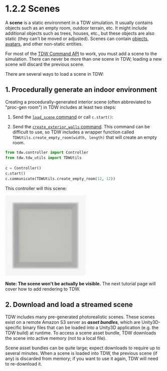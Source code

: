 # 1.2.2 Scenes

A **scene** is a static environment in a TDW simulation. It usually contains objects such as an empty room, outdoor terrain, etc. It might include additional objects such as trees, houses, etc., but these objects are also static (they can't be moved or adjusted). Scenes can contain [objects](objects.md), [avatars](avatars.md), and other non-static entities.

For most of the [TDW Command API](commands.md) to work, you must add a scene to the simulation. There can never be more than one scene in TDW; loading a new scene will discard the previous scene.

There are several ways to load a scene in TDW:

## 1. Procedurally generate an indoor environment

Creating a procedurally-generated interior scene (often abbreviated to "proc-gen room") in TDW includes at least two steps:

1. Send the [`load_scene` command](https://github.com/threedworld-mit/tdw/blob/master/Documentation/api/command_api.md#load_scene) or call `c.start()`:

2. Send the [`create_exterior_walls` command](https://github.com/threedworld-mit/tdw/blob/master/Documentation/api/command_api.md#create_exterior_walls). This command can be difficult to use, so TDW includes a wrapper function called `TDWUtils.create_empty_room(width, length)` that will create an empty room.

```python
from tdw.controller import Controller
from tdw.tdw_utils import TDWUtils

c = Controller()
c.start()
c.communicate(TDWUtils.create_empty_room(12, 12))
```

This controller will this scene:

![](../../images/empty_room.png)

**Note: The scene won't be actually be visible.** The next tutorial page will cover how to add rendering to TDW.

## 2. Download and load a streamed scene

TDW includes many pre-generated photorealistic scenes. These scenes exist on a remote Amazon S3 server as ***asset bundles***, which are Unity3D-specific binary files that can be loaded into a Unity3D application (e.g. the TDW build) at runtime. To access a scene asset bundle, TDW downloads the scene into active memory (not to a local file).

Scene asset bundles can be quite large; expect downloads to require up to several minutes. When a scene is loaded into TDW, the previous scene (if any) is discarded from memory; if you want to use it again, TDW will need to re-download it.
